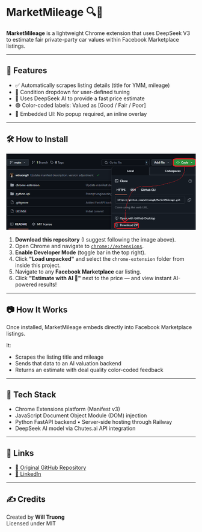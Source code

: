 # MarketMileage 🔍🚗

**MarketMileage** is a lightweight Chrome extension that uses DeepSeek V3 to estimate fair private-party car values within Facebook Marketplace listings.

---

## 🚀 Features
- ✅ Automatically scrapes listing details (title for YMM, mileage)
- 🧠 Condition dropdown for user-defined tuning
- 🤖 Uses DeepSeek AI to provide a fast price estimate
- 🟢 Color-coded labels: Valued as [Good / Fair / Poor]
- 📍 Embedded UI: No popup required, an inline overlay

---

## 🛠 How to Install

![Download instructions](assets/tutorial.png)
1. **Download this repository** (I suggest following the image above).
2. Open Chrome and navigate to [`chrome://extensions`](chrome://extensions).
3. **Enable Developer Mode** (toggle bar in the top right).
4. Click **"Load unpacked"** and select the `chrome-extension` folder from inside this project.
5. Navigate to any **Facebook Marketplace** car listing.
6. Click **"Estimate with AI 🤖"** next to the price — and view instant AI-powered results!

---

## 📷 How It Works
Once installed, MarketMileage embeds directly into Facebook Marketplace listings.

It:
- Scrapes the listing title and mileage
- Sends that data to an AI valuation backend
- Returns an estimate with deal quality color-coded feedback

---

## 🔧 Tech Stack
- Chrome Extensions platform (Manifest v3)
- JavaScript Document Object Module (DOM) injection
- Python FastAPI backend
    • Server-side hosting through Railway
- DeepSeek AI model via Chutes.ai API integration

---

## 📎 Links
- [🔗 Original GitHub Repository](https://github.com/wtruong0/MarketMileage)
- [📇 LinkedIn](https://www.linkedin.com/in/YOUR-LINKEDIN-USERNAME)

---

## ✍️ Credits
Created by **Will Truong**  
Licensed under MIT
